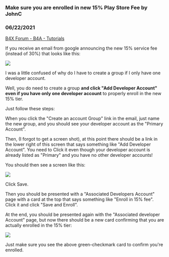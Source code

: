 ### Make sure you are enrolled in new 15% Play Store Fee by JohnC
### 06/22/2021
[B4X Forum - B4A - Tutorials](https://www.b4x.com/android/forum/threads/131495/)

If you receive an email from google announcing the new 15% service fee (instead of 30%) that looks like this:  
  
![](https://www.b4x.com/android/forum/attachments/114703)  
  
I was a little confused of why do I have to create a group if I only have one developer account.  
  
Well, you do need to create a group **and click "Add Developer Account" even if you have only one developer account** to properly enroll in the new 15% tier.  
  
Just follow these steps:  
  
When you click the "Create an account Group" link in the email, just name the new group, and you should see your developer account as the "Primary Account".  
  
Then, (I forgot to get a screen shot), at this point there should be a link in the lower right of this screen that says something like "Add Developer Account". You need to Click it even though your developer account is already listed as "Primary" and you have no other developer accounts!  
  
You should then see a screen like this:  
  
![](https://www.b4x.com/android/forum/attachments/114704)  
  
Click Save.  
  
Then you should be presented with a "Associated Developers Account" page with a card at the top that says something like "Enroll in 15% fee". Click it and click "Save and Enroll".  
  
At the end, you should be presented again with the "Associated developer Account" page, but now there should be a new card confirming that you are actually enrolled in the 15% tier:  
  
![](https://www.b4x.com/android/forum/attachments/114719)  
  
Just make sure you see the above green-checkmark card to confirm you're enrolled.